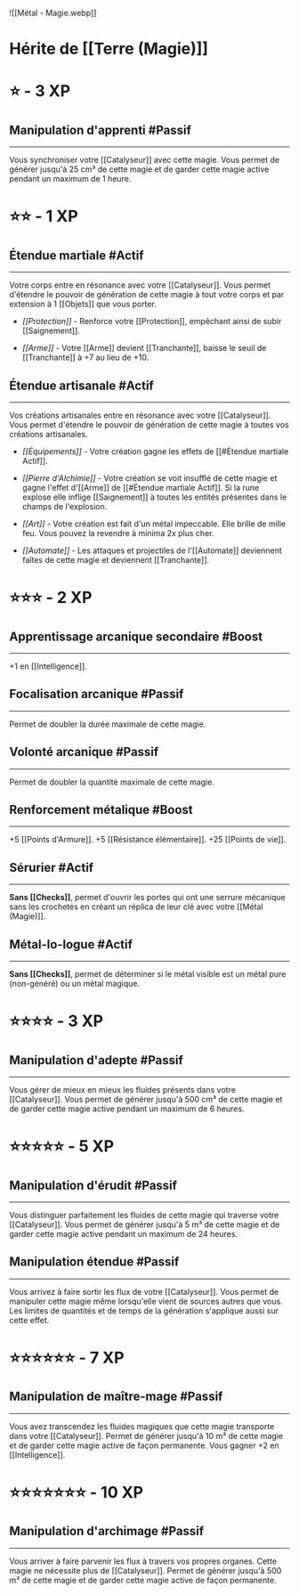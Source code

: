 ![[Métal - Magie.webp]]
# Hérite de [[Terre (Magie)]]
# ⭐ - 3 XP
## Manipulation d'apprenti #Passif
---
Vous synchroniser votre [[Catalyseur]] avec cette magie. Vous permet de générer jusqu'à 25 cm³ de cette magie et de garder cette magie active pendant un maximum de 1 heure.

# ⭐⭐ - 1 XP
## Étendue martiale #Actif
---
Votre corps entre en résonance avec votre [[Catalyseur]]. Vous permet d'étendre le pouvoir de génération de cette magie à tout votre corps et par extension à 1 [[Objets]] que vous porter.

- *[[Protection]]* - Renforce votre [[Protection]], empêchant ainsi de subir [[Saignement]].

- *[[Arme]]* - Votre [[Arme]] devient [[Tranchante]], baisse le seuil de [[Tranchante]] à +7 au lieu de +10.

## Étendue artisanale #Actif
---
Vos créations artisanales entre en résonance avec votre [[Catalyseur]]. Vous permet d'étendre le pouvoir de génération de cette magie à toutes vos créations artisanales.

- *[[Équipements]]* - Votre création gagne les effets de [[#Étendue martiale Actif]].

- *[[Pierre d'Alchimie]]* - Votre création se voit insufflé de cette magie et gagne l'effet d'[[Arme]] de [[#Étendue martiale Actif]]. Si la rune explose elle inflige [[Saignement]] à toutes les entités présentes dans le champs de l'explosion.

- *[[Art]]* - Votre création est fait d'un métal impeccable. Elle brille de mille feu. Vous pouvez la revendre à minima 2x plus cher.

- *[[Automate]]* - Les attaques et projectiles de l'[[Automate]] deviennent faîtes de cette magie et deviennent [[Tranchante]].

# ⭐⭐⭐ - 2 XP
## Apprentissage arcanique secondaire #Boost
---
+1 en [[Intelligence]].

## Focalisation arcanique #Passif
---
Permet de doubler la durée maximale de cette magie.

## Volonté arcanique #Passif
---
Permet de doubler la quantité maximale de cette magie. 

## Renforcement métalique #Boost 
---
+5 [[Points d'Armure]].
+5 [[Résistance élémentaire]].
+25 [[Points de vie]].

## Sérurier #Actif 
---
**Sans [[Checks]]**, permet d'ouvrir les portes qui ont une serrure mécanique sans les crochetés en créant un réplica de leur clé avec votre [[Métal (Magie)]].

## Métal-lo-logue #Actif 
---
**Sans [[Checks]]**, permet de déterminer si le métal visible est un métal pure (non-généré) ou un métal magique. 

# ⭐⭐⭐⭐ - 3 XP
## Manipulation d'adepte #Passif
---
Vous gérer de mieux en mieux les fluides présents dans votre [[Catalyseur]]. Vous permet de générer jusqu'à 500 cm³ de cette magie et de garder cette magie active pendant un maximum de 6 heures.

# ⭐⭐⭐⭐⭐ - 5 XP
## Manipulation d'érudit #Passif 
---
Vous distinguer parfaitement les fluides de cette magie qui traverse votre [[Catalyseur]]. Vous permet de générer jusqu'à 5 m³ de cette magie et de garder cette magie active pendant un maximum de 24 heures.

## Manipulation étendue #Passif
---
Vous arrivez à faire sortir les flux de votre [[Catalyseur]]. Vous permet de manipuler cette magie même lorsqu'elle vient de sources autres que vous. Les limites de quantités et de temps de la génération s'applique aussi sur cette effet. 

# ⭐⭐⭐⭐⭐⭐ - 7 XP
## Manipulation de maître-mage #Passif
---
Vous avez transcendez les fluides magiques que cette magie transporte dans votre [[Catalyseur]]. Permet de générer jusqu'à 10 m³ de cette magie et de garder cette magie active de façon permanente. Vous gagner +2 en [[Intelligence]].

# ⭐⭐⭐⭐⭐⭐⭐ - 10 XP
## Manipulation d'archimage #Passif
---
Vous arriver à faire parvenir les flux à travers vos propres organes. Cette magie ne nécessite plus de [[Catalyseur]]. Permet de générer jusqu'à 500 m³ de cette magie et de garder cette magie active de façon permanente.
